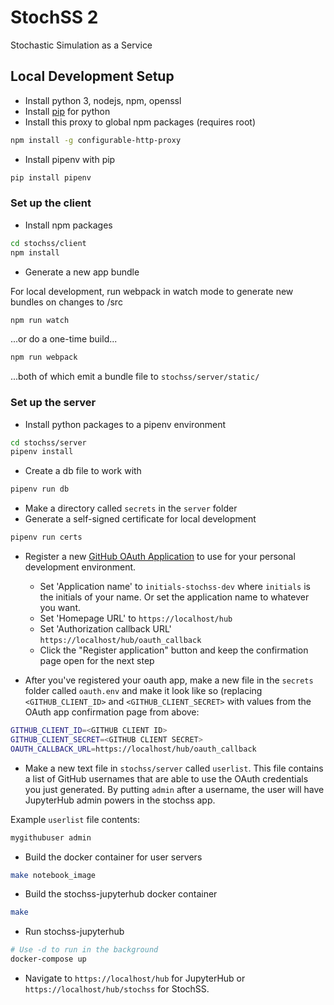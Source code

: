 # StochSS 2

Stochastic Simulation as a Service

## Local Development Setup

- Install python 3, nodejs, npm, openssl
- Install [pip](https://pip.pypa.io/en/stable/installing/) for python
- Install this proxy to global npm packages (requires root)
```bash
npm install -g configurable-http-proxy
```
- Install pipenv with pip
```bash
pip install pipenv 
```
### Set up the client
- Install npm packages
```bash
cd stochss/client
npm install
```
- Generate a new app bundle

For local development, run webpack in watch mode to generate new bundles on changes to /src
```bash
npm run watch
```
...or do a one-time build...
```bash
npm run webpack
```
...both of which emit a bundle file to `stochss/server/static/`

### Set up the server

- Install python packages to a pipenv environment
```bash
cd stochss/server
pipenv install
```
- Create a db file to work with
```bash
pipenv run db
```
- Make a directory called `secrets` in the `server` folder
- Generate a self-signed certificate for local development
```bash
pipenv run certs
```
- Register a new [GitHub OAuth Application](https://github.com/settings/applications/new) to use for your personal development environment.
  - Set 'Application name' to `initials-stochss-dev` where `initials` is the initials of your name. Or set the application name to whatever you want.
  - Set 'Homepage URL' to `https://localhost/hub`
  - Set 'Authorization callback URL' `https://localhost/hub/oauth_callback`
  - Click the "Register application" button and keep the confirmation page open for the next step

- After you've registered your oauth app, make a new file in the `secrets` folder called `oauth.env` and make it look like so (replacing `<GITHUB_CLIENT_ID>` and `<GITHUB_CLIENT_SECRET>` with values from the OAuth app confirmation page from above:
```bash
GITHUB_CLIENT_ID=<GITHUB CLIENT ID>
GITHUB_CLIENT_SECRET=<GITHUB CLIENT SECRET>
OAUTH_CALLBACK_URL=https://localhost/hub/oauth_callback
```
- Make a new text file in `stochss/server` called `userlist`. This file contains a list of GitHub usernames that are able to use the OAuth credentials you just generated. By putting `admin` after a username, the user will have JupyterHub admin powers in the stochss app.

Example `userlist` file contents:
```bash
mygithubuser admin
```
- Build the docker container for user servers
```bash
make notebook_image
```
- Build the stochss-jupyterhub docker container
```bash
make
```
- Run stochss-jupyterhub
```bash
# Use -d to run in the background
docker-compose up
```
- Navigate to `https://localhost/hub` for JupyterHub or `https://localhost/hub/stochss` for StochSS.
